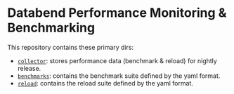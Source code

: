 # Databend Performance Monitoring & Benchmarking

This repository contains these primary dirs:

- [`collector`](./collector): stores performance data (benchmark & reload) for nightly release.
- [`benchmarks`](./benchmarks): contains the benchmark suite defined by the yaml format.
- [`reload`](./reload): contains the reload suite defined by the yaml format.
